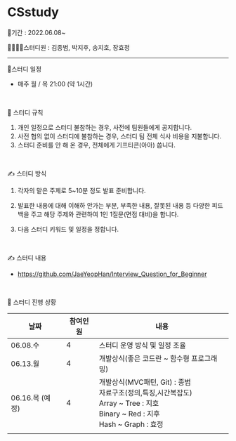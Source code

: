 # CSstudy

📆기간 : 2022.06.08~

👨‍👩‍👦‍👦스터디원 : 김종범, 박지후, 송지호, 장효정

<hr>

📌스터디 일정 

- 매주 월 / 목  21:00 (약 1시간)

<BR>

🙏 스터디 규칙

1. 개인 일정으로 스터디 불참하는 경우, 사전에 팀원들에게 공지합니다.
2. 사전 협의 없이 스터디에 불참하는 경우, 스터디 팀 전체 식사 비용을 지불합니다. 
3. 스터디 준비를 안 해 온 경우, 전체에게 기프티콘(아아) 쏩니다.

<BR>

✍ 스터디 방식

1. 각자의 맡은 주제로 5~10분 정도 발표 준비합니다.

2. 발표한 내용에 대해 이해하 안가는 부분, 부족한 내용, 잘못된 내용 등 다양한 피드백을 주고 
   해당 주제와 관련하여 1인 1질문(면접 대비)을 합니다.
3. 다음 스터디 키워드 및 일정을 정합니다.

<BR>

✍ 스터디 내용

- https://github.com/JaeYeopHan/Interview_Question_for_Beginner



<BR>

📍 스터디 진행 상황

| 날짜            | 참여인원 | 내용                                                         |
| --------------- | -------- | ------------------------------------------------------------ |
| 06.08.수        | 4        | 스터디 운영 방식 및 일정 조율                                |
| 06.13.월        | 4        | 개발상식(좋은 코드란 ~ 함수형 프로그래밍)                    |
| 06.16.목 (예정) | 4        | 개발상식(MVC패턴, Git) : 종범<br />자료구조(정의,특징,시간복잡도)<br />Array ~ Tree : 지호<br />Binary ~ Red : 지후<br />Hash ~ Graph : 효정 |
|                 |          |                                                              |
